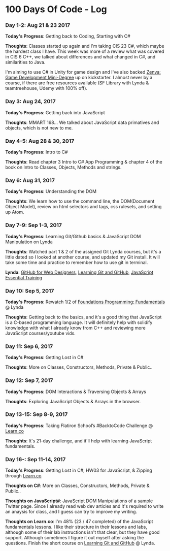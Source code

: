 # 100 Days Of Code - Log

### Day 1-2: Aug 21 & 23 2017

**Today's Progress**: Getting back to Coding, Starting with C#

**Thoughts**: Classes started up again and I'm taking CIS 23 C#, which maybe the hardest class I have. This week was more of a review what was covered in CIS 6 C++, we talked about differences and what changed in C#, and similarities to Java.

I'm aiming to use C# in Unity for game design and I've also backed [Zenva: Game Development Mini-Degree](https://kickstarter.com/projects/pablofarias/game-development-mini-degree-learn-to-code-and-mak/) up on kickstarter. I almost never by a course, if there are free resources available (SF Library with Lynda & teamtreehouse, Udemy with 100% off).


### Day 3: Aug 24, 2017

**Today's Progress**: Getting back into JavaScript

**Thoughts**: MMART 168... We talked about JavaScript data primatives and objects, which is not new to me.

### Day 4-5: Aug 28 & 30, 2017

**Today's Progress**: Intro to C#

**Thoughts**: Read chapter 3 Intro to C# App Programming & chapter 4 of the book on Intro to Classes, Objects, Methods and strings.


### Day 6: Aug 31, 2017

**Today's Progress**: Understanding the DOM

**Thoughts**: We learn how to use the command line, the DOM(Document Object Model), review on html selectors and tags, css rulesets, and setting up Atom.


### Day 7-9: Sep 1-3, 2017

**Today's Progress**: Learning Git/Github basics & JavaScript DOM Manipulation on Lynda

**Thoughts**: Watched part 1 & 2 of the assigned Git Lynda courses, but it's a little dated so I looked at another course, and updated my Git install. It will take some time and practice to remember how to use git in terminal.

**Lynda**: [GitHub for Web Designers](https://www.lynda.com/GitHub-tutorials/GitHub-Web-Designers/162276-2.html), [Learning Git and GitHub](https://www.lynda.com/Git-tutorials/Up-Running-Git-GitHub/409275-2.html), [JavaScript Essential Training](https://www.lynda.com/JavaScript-tutorials/JavaScript-Essential-Training/574716-2.html)


### Day 10: Sep 5, 2017

**Today's Progress**: Rewatch 1/2 of [Foundations Programming: Fundamentals](https://www.lynda.com/Programming-Foundations-tutorials/Foundations-Programming-Fundamentals/83603-2.html) @ Lynda

**Thoughts**: Getting back to the basics, and it's a good thing that JavaScript is a C-based programming language. It will definitely help with solidify knowledge with what I already know from C++ and reviewing more JavaScript courses/youtube vids.


### Day 11: Sep 6, 2017

**Today's Progress**: Getting Lost in C#

**Thoughts**: More on Classes, Constructors, Methods, Private & Public..


### Day 12: Sep 7, 2017

**Today's Progress**: DOM Interactions & Traversing Objects & Arrays

**Thoughts**: Exploring JavaScript Objects & Arrays in the browser.


### Day 13-15: Sep 8-9, 2017

**Today's Progress**: Taking Flatiron School’s #BacktoCode Challenge @ [Learn.co](https://learn.co)

**Thoughts**: It's 21-day challenge, and it'll help with learning JavaScript fundamentals.


### Day 16-: Sep 11-14, 2017

**Today's Progress**: Getting Lost in C#, HW03 for JavaScript, & Zipping through [Learn.co](https://learn.co/marvellousdesign)

**Thoughts on C#**: More on Classes, Constructors, Methods, Private & Public..

**Thoughts on JavaScript#**: JavaScript DOM Manipulations of a sample Twitter page. Since I already read web dev articles and it's required to write an anaysis for class, and I guess can try to improve my writing.

**Thoughts on Learn.co**: I'm 48% (23 / 47 completed) of the JavaScript fundamentals lessons. I like their structure in their lessons and labs, although some of their lab instructions isn't that clear, but they have good support. Although sometimes I figure it out myself after asking the questions. Finish the short course on [Learning Git and GitHub](https://www.lynda.com/Git-tutorials/Up-Running-Git-GitHub/409275-2.html) @ Lynda.


<!--
### Day : 

**Today's Progress**:

**Thoughts**: 

**Link(s) to work**:
-->
